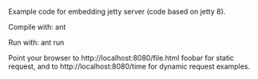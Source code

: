 Example code for embedding jetty server (code based on jetty 8).

Compile with:
        ant

Run with:
        ant run

Point your browser to http://localhost:8080/file.html foobar for static request, and to http://localhost:8080/time for dynamic request examples.
